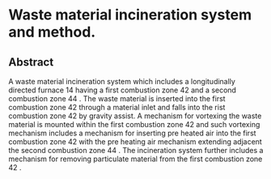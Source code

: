 # Waste material incineration system and method.

## Abstract
A waste material incineration system which includes a longitudinally directed furnace 14 having a first combustion zone 42 and a second combustion zone 44 . The waste material is inserted into the first combustion zone 42 through a material inlet and falls into the rist combustion zone 42 by gravity assist. A mechanism for vortexing the waste material is mounted within the first combustion zone 42 and such vortexing mechanism includes a mechanism for inserting pre heated air into the first combustion zone 42 with the pre heating air mechanism extending adjacent the second combustion zone 44 . The incineration system further includes a mechanism for removing particulate material from the first combustion zone 42 .